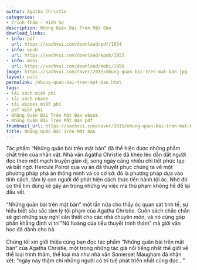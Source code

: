 ```yaml
---
author: Agatha Christie
categories:
- Trinh Thám - Hình Sự
description: Những Quân Bài Trên Mặt Bàn
download_links:
- info: pdf
  url: https://sachvui.com/download/pdf/1954
- info: epub
  url: https://sachvui.com/download/epub/1955
- info: mobi
  url: https://sachvui.com/download/mobi/1956
image: https://sachvui.com/cover/2015/nhung-quan-bai-tren-mat-ban.jpg
layout: post
permalink: /nhung-quan-bai-tren-mat-ban.html
tags:
- tải sách miễn phí
- tải sách nhanh
- tải ebooks miễn phí
- pdf miễn phí
- Những Quân Bài Trên Mặt Bàn ebook
- Những Quân Bài Trên Mặt Bàn pdf
thumbnail_url: https://sachvui.com/cover/2015/nhung-quan-bai-tren-mat-ban.jpg
title: Những Quân Bài Trên Mặt Bàn
---
```


 <div class="item-desc text-justify"> <p>Tác phẩm “Những quân bài trên mặt bàn” đã thể hiện được những phẩm chất trên của nhân vật. Nhà văn Agatha Christie đã khéo léo dẫn dắt người đọc theo một mạch truyện giản dị, song ngày càng nhiều chi tiết phức tạp và bất ngờ. Hercule Poirot qua vụ án đã thuyết phục chúng ta về một phương pháp phá án thông minh và có cơ sở: đó là phương pháp dựa vào tính cách, tâm lý con người để phát hiện cách thức tiến hành tội ác. Nhờ đó có thể tìm đúng kẻ gây án trong những vụ việc mà thủ phạm không hề để lại dấu vết.<br><br>“Những quân bài trên mặt bàn” một lần nữa cho thấy óc quan sát tinh tế, sự hiểu biết sâu sắc tâm lý tội phạm của Agatha Christie. Cuốn sách chắc chắn sẽ gợi những suy nghĩ cần thiết cho các nhà chuyên môn, và nó cũng góp phần khẳng định vị trí “Nữ hoàng của tiều thuyết trinh thám” mà giới văn học đã dành cho bà.<br><br>Chúng tôi xin giới thiệu cùng bạn đọc tác phẩm “Những quân bài trên mặt bàn” của Agatha Christie, một trong những tác giả nổi tiếng nhất thế giới về thể loại trinh thám, thể loại mà như nhà văn Somerset Maugham đã nhận xét: “ngày nay thậm chí những người có trí tuệ phát triển nhất cũng đọc…”<br> </p> </div>